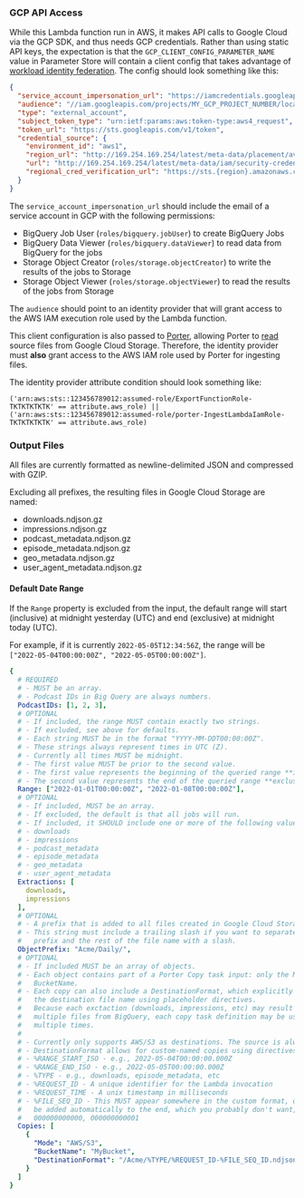 ### GCP API Access

While this Lambda function run in AWS, it makes API calls to Google Cloud via the GCP SDK, and thus needs GCP credentials. Rather than using static API keys, the expectation is that the `GCP_CLIENT_CONFIG_PARAMETER_NAME` value in Parameter Store will contain a client config that takes advantage of [workload identity federation](https://cloud.google.com/iam/docs/workload-identity-federation). The config should look something like this:

```json
{
  "service_account_impersonation_url": "https://iamcredentials.googleapis.com/v1/projects/-/serviceAccounts/MY_SERVICE_ACCOUNT@MY_GCP_PROJECT_ID.iam.gserviceaccount.com:generateAccessToken",
  "audience": "//iam.googleapis.com/projects/MY_GCP_PROJECT_NUMBER/locations/global/workloadIdentityPools/MY_POOL_ID/providers/MY_PROVIDER_ID",
  "type": "external_account",
  "subject_token_type": "urn:ietf:params:aws:token-type:aws4_request",
  "token_url": "https://sts.googleapis.com/v1/token",
  "credential_source": {
    "environment_id": "aws1",
    "region_url": "http://169.254.169.254/latest/meta-data/placement/availability-zone",
    "url": "http://169.254.169.254/latest/meta-data/iam/security-credentials",
    "regional_cred_verification_url": "https://sts.{region}.amazonaws.com?Action=GetCallerIdentity&Version=2011-06-15"
  }
}
```

The `service_account_impersonation_url` should include the email of a service account in GCP with the following permissions:

- BigQuery Job User (`roles/bigquery.jobUser`) to create BigQuery Jobs
- BigQuery Data Viewer (`roles/bigquery.dataViewer`) to read data from BigQuery for the jobs
- Storage Object Creator (`roles/storage.objectCreator`) to write the results of the jobs to Storage
- Storage Object Viewer (`roles/storage.objectViewer`) to read the results of the jobs from Storage

The `audience` should point to an identity provider that will grant access to the AWS IAM execution role used by the Lambda function.

This client configuration is also passed to [Porter](https://github.com/PRX/Porter), allowing Porter to [read](https://github.com/PRX/Porter#google-cloud-storage-read-permissions) source files from Google Cloud Storage. Therefore, the identity provider must **also** grant access to the AWS IAM role used by Porter for ingesting files.

The identity provider attribute condition should look something like:

```
('arn:aws:sts::123456789012:assumed-role/ExportFunctionRole-TKTKTKTKTK' == attribute.aws_role) || ('arn:aws:sts::123456789012:assumed-role/porter-IngestLambdaIamRole-TKTKTKTKTK' == attribute.aws_role)
```

### Output Files

All files are currently formatted as newline-delimited JSON and compressed with GZIP.

Excluding all prefixes, the resulting files in Google Cloud Storage are named:

- downloads.ndjson.gz
- impressions.ndjson.gz
- podcast_metadata.ndjson.gz
- episode_metadata.ndjson.gz
- geo_metadata.ndjson.gz
- user_agent_metadata.ndjson.gz

#### Default Date Range

If the `Range` property is excluded from the input, the default range will start (inclusive) at midnight yesterday (UTC) and end (exclusive) at midnight today (UTC).

For example, if it is currently `2022-05-05T12:34:56Z`, the range will be `["2022-05-04T00:00:00Z", "2022-05-05T00:00:00Z"]`.

```yaml
{
  # REQUIRED
  # - MUST be an array.
  # - Podcast IDs in Big Query are always numbers.
  PodcastIDs: [1, 2, 3],
  # OPTIONAL
  # - If included, the range MUST contain exactly two strings.
  # - If excluded, see above for defaults.
  # - Each string MUST be in the format "YYYY-MM-DDT00:00:00Z".
  # - These strings always represent times in UTC (Z).
  # - Currently all times MUST be midnight.
  # - The first value MUST be prior to the second value.
  # - The first value represents the beginning of the queried range **inclusive**.
  # - The second value represents the end of the queried range **exclusive**.
  Range: ["2022-01-01T00:00:00Z", "2022-01-08T00:00:00Z"],
  # OPTIONAL
  # - If included, MUST be an array.
  # - If excluded, the default is that all jobs will run.
  # - If included, it SHOULD include one or more of the following values:
  # - downloads
  # - impressions
  # - podcast_metadata
  # - episode_metadata
  # - geo_metadata
  # - user_agent_metadata
  Extractions: [
    downloads,
    impressions
  ],
  # OPTIONAL
  # - A prefix that is added to all files created in Google Cloud Storage.
  # - This string must include a trailing slash if you want to separate the
  #   prefix and the rest of the file name with a slash.
  ObjectPrefix: "Acme/Daily/",
  # OPTIONAL
  # - If included MUST be an array of objects.
  # - Each object contains part of a Porter Copy task input: only the Mode and
  #   BucketName.
  # - Each copy can also include a DestinationFormat, which explicitly defines
  #   the destination file name using placeholder directives.
  #   Because each exctaction (downloads, impressions, etc) may result in
  #   multiple files from BigQuery, each copy task definition may be used
  #   multiple times.
  #
  # - Currently only supports AWS/S3 as destinations. The source is always GCS.
  # - DestinationFormat allows for custom-named copies using directives:
  # - %RANGE_START_ISO - e.g., 2022-05-04T00:00:00.000Z
  # - %RANGE_END_ISO - e.g., 2022-05-05T00:00:00.000Z
  # - %TYPE - e.g., downloads, episode_metadata, etc
  # - %REQUEST_ID - A unique identifier for the Lambda invocation
  # - %REQUEST_TIME - A unix timestamp in milliseconds
  # - %FILE_SEQ_ID - This MUST appear somewhere in the custom format, or it will
  #   be added automatically to the end, which you probably don't want, e.g.,
  #   000000000000, 000000000001
  Copies: [
    {
      "Mode": "AWS/S3",
      "BucketName": "MyBucket",
      "DestinationFormat": "/Acme/%TYPE/%REQUEST_ID-%FILE_SEQ_ID.ndjson.gz"
    }
  ]
}
```
